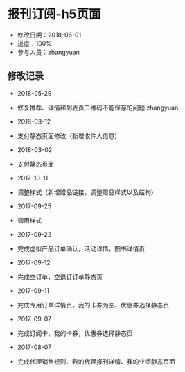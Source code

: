 # 报刊订阅-h5页面
- 修改日期：2018-06-01
- 进度：100%
- 参与人员：zhangyuan

## 修改记录
- 2018-05-29
* 修复推荐、详情和列表页二维码不能保存的问题 zhangyuan
- 2018-03-12
* 支付静态页面修改（新增收件人信息）

- 2018-03-02
* 支付静态页面

- 2017-10-11
* 调整样式（新增赠品链接，调整赠品样式以及结构）
- 2017-09-25
* 调用样式
- 2017-09-22
* 完成虚拟产品订单确认，活动详情，图书详情页
- 2017-09-12
* 完成空订单，空退订订单静态页
- 2017-09-11
* 完成专用订单详情页，我的卡券为空、优惠券选择静态页
- 2017-09-07
* 完成订阅卡，我的卡券，优惠券选择静态页
- 2017-08-07
* 完成代理销售规则、我的代理报刊详情、我的业绩静态页面